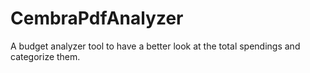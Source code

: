# CembraPdfAnalyzer
A budget analyzer tool to have a better look at the total spendings and categorize them.
